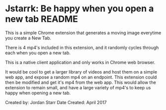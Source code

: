 # Jstarrk: Be happy when you open a new tab README
This is a simple Chrome extension that generates a moving image everytime you create a New Tab. 

There is 4 mp4's included in this extension, and it randomly cycles through each when you open a new tab. 

This is a native client application and only works in Chrome web browser.

It would be cool to get a larger library of videos and host them on a simple web app, and expose a random mp4 on an endpoint. This extension could then be modified and get it's mp4 from the web app. This would allow the extension to remain small, and have a large variety of mp4's to keep us happy when opening a new tab.

Created by: Jordan Starr 
Date Created: April 2017

